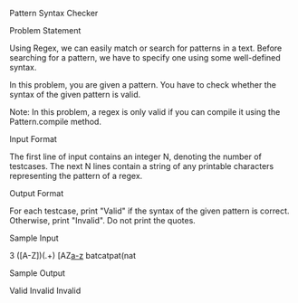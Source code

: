 Pattern Syntax Checker

Problem Statement

Using Regex, we can easily match or search for patterns in a text. Before searching for a pattern, we have to specify one using some well-defined syntax.

In this problem, you are given a pattern. You have to check whether the syntax of the given pattern is valid.

Note: In this problem, a regex is only valid if you can compile it using the Pattern.compile method.

Input Format

The first line of input contains an integer N, denoting the number of testcases. The next N lines contain a string of any printable characters representing the pattern of a regex.

Output Format

For each testcase, print "Valid" if the syntax of the given pattern is correct. Otherwise, print "Invalid". Do not print the quotes.

Sample Input

3
([A-Z])(.+)
[AZ[a-z](a-z)
batcatpat(nat

Sample Output

Valid
Invalid
Invalid

